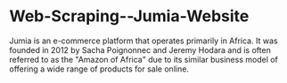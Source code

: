 # Web-Scraping--Jumia-Website
Jumia is an e-commerce platform that operates primarily in Africa. It was founded in 2012 by Sacha Poignonnec and Jeremy Hodara and is often referred to as the "Amazon of Africa" due to its similar business model of offering a wide range of products for sale online.
